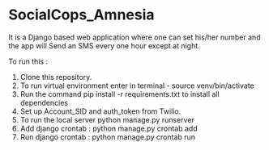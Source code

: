 # SocialCops_Amnesia

It is a Django based web application where one can set his/her number and the app will Send an SMS every one hour except at night.

To run this :
1. Clone this repository.
2. To run virtual environment enter in terminal - source venv/bin/activate
3. Run the command pip install -r requirements.txt to install all dependencies
4. Set up Account_SID and auth_token from Twilio.
5. To run the local server python manage.py runserver
6. Add django crontab : python manage.py crontab add
7. Run django crontab : python manage.py crontab run <enter hash value>
